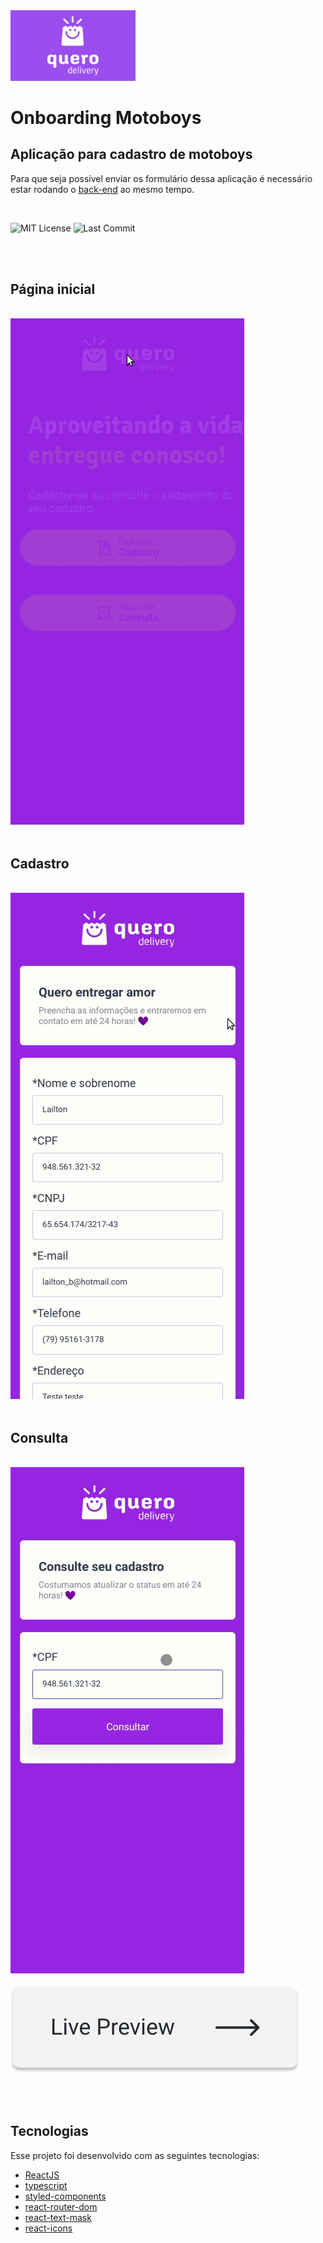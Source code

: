 <img alt="QueroDelivery" width="200px" src="./src/assets/querodelivery-logo.png" />
<h1>
Onboarding Motoboys
</h1>
<h2>
Aplicação para cadastro de motoboys
</h2>
<p>Para que seja possível enviar os formulário dessa aplicação é necessário estar rodando o <a href="https://github.com/lailton-b/back_querodelivery">back-end</a> ao mesmo tempo.</p>
<br>

<p>
<img alt="MIT License" src="https://img.shields.io/github/license/lailton-b/front_querodelivery">
<img alt="Last Commit" src="https://img.shields.io/github/last-commit/lailton-b/front_querodelivery">
</p>
<br><br>

<div>
<h2>Página inicial</h2>
<br>
<img alt="Página Inicial" src="./app_gifs/paginicialqdelivery.gif">
<br><br>

<h2>Cadastro</h2>
<br>
<img alt="Cadastro" src="./app_gifs/cadastroqdelivery.gif">
<br><br>

<h2>Consulta</h2>
<br>
<img alt="Consulta" src="./app_gifs/consultaqdelivery.gif">
<br><br>

<a href="https://lailton-b.github.io/front_querodelivery/">
  <img src="./src/assets/button.svg"/>
</a>
</div>

<br><br>

## Tecnologias

Esse projeto foi desenvolvido com as seguintes tecnologias:

- [ReactJS](https://reactjs.org/)
- [typescript](https://www.typescriptlang.org/)
- [styled-components](https://www.styled-components.com/)
- [react-router-dom](https://reactrouter.com/)
- [react-text-mask](https://www.npmjs.com/package/react-text-mask)
- [react-icons](https://react-icons.github.io/react-icons/)